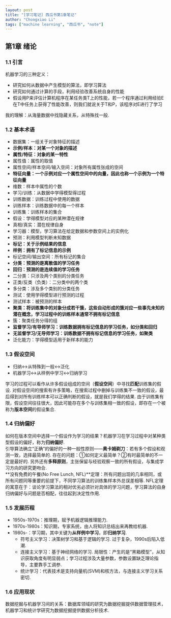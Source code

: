 ```yaml
---
layout: post
title: "[学习笔记] 西瓜书第1章笔记"
author: "Chongxiao Li"
tags: ["machine learning", "西瓜书", "note"]
---
```


## 第1章 绪论

### 1.1 引言
机器学习的三种定义：
- 研究如何从数据中产生模型的算法，即学习算法
- 研究如何通过计算的手段，利用经验改善系统自身的性能
- 假设用P来评估计算机程序在某任务类T上的性能，若一个程序通过利用经验E在T中任务上获得了性能改善，则我们就说关于T和P，该程序对E进行了学习  

我的理解：从海量数据中找隐藏关系，从特殊找一般.

### 1.2 基本术语
- 数据集：一组关于对象特征的描述
- **示例/样本：对某一个对象的描述**
- **属性/特征：对象的某一特性**
- 属性值：属性的取值
- 属性空间/样本空间/输入空间：对象所有属性张成的空间
- **特征向量：一个示例对应一个属性空间中的向量，因此也称一个示例为一个特征向量**
- 维数：样本中属性的个数
- 学习/训练：从数据中学得模型得过程
- 训练数据：训练过程中使用的数据
- 训练样本：训练数据中的每一个样本
- 训练集：训练样本的集合
- 假设：学得模型对应的某种潜在规律
- 真相/真实：潜在规律自身
- 学习器：模型，学习算法在给定数据和参数空间上的实例化
- 预测：利用模型判断未知数据
- **标记：关于示例结果的信息**
- **样例：拥有了标记信息的示例**
- 标记空间/输出空间：所有标记的集合
- **分类：预测的是离散值的学习任务**
- **回归：预测的是连续值的学习任务**
- 二分类：只涉及两个类别的分类任务
- 正类/反类（负类）：二分类中的两个类
- 多分类：涉及多个类别的分类任务
- 测试：使用学得模型进行预测的过程
- 测试样本：被预测的样本
- **聚类：将训练集中的对象分成若干簇，这些自动形成的簇对应一些事先未知的潜在概念，学习过程中的训练样本通常不拥有标记信息**
- 簇：聚类任务分得的组
- **监督学习/有导师学习：训练数据拥有标记信息的学习任务，如分类和回归**
- **无监督学习/无导师学习：训练数据不拥有标记信息的学习任务，如聚类**
- 泛化能力：学得模型适用于新样本的能力

### 1.3 假设空间
- 归纳↔从特殊到一般↔泛化  
- 机器学习↔从样例中学习↔归纳学习  

学习的过程可以看作从许多假设组成的空间（**假设空间**）中寻找**匹配**训练集的假设. 对假设空间的搜索有许多策略，在搜索过程中删掉与训练集不一致的假设，最后得到对所有训练样本可以正确判断的假设，就是我们学得的结果. 由于训练集有限，假设空间往往很大，因此可能存在多个与训练集相一致的假设，即存在一个被称为**版本空间**的假设集合.

### 1.4 归纳偏好
如何在版本空间中选择一个假设作为学习的结果？机器学习在学习过程中对某种类型假设的偏好，称为**归纳偏好**.  
引导算法确立“正确”的偏好的一种一般性原则——**奥卡姆剃刀**：若有多个假设和观测一致，选择最简单的. 存在的问题：①如何定义最简单？②有时最简单的不一定是最好的. 另外还有**多释原则**，主张保留与经验观察一致的所有假设，与集成学习方向的研究更吻合.   
**没有免费的午餐(No Free Lunch, NFL)**定理：所有问题出现的几率相同，或所有问题同等重要的前提下，不同学习算法的训练集样本外总误差相等. NFL定理的寓意在于：谈论学习算法的相对优劣必须针对具体的学习问题，学习算法的自身归纳偏好与问题是否相配，往往起到决定性作用.

### 1.5 发展历程
- 1950s-1970s：推理期，赋予机器逻辑推理能力.
- 1970s-1980s：知识期，专家系统，由人将知识总结出来再教给机器.
- 1980s-：学习期，其中关键为**从样例中学习**，即**归纳学习**.
  - 符号主义学习：决策树学习和基于逻辑的学习. 过于复杂，1990s后陷入低潮.
  - 连接主义学习：基于神经网络的学习. 局限性：产生的是“黑箱模型”，从知识获取角度有明显弱点；学习过程涉及大量参数，参数设置缺乏理论指导，主要靠手工调参.
  - 统计学习：代表技术是支持向量机(SVM)和核方法，与连接主义学习关系密切.

### 1.6 应用现状
数据挖掘与机器学习间的关系：数据库领域的研究为数据挖掘提供数据管理技术，机器学习和统计学研究为数据挖掘提供数据分析技术.  
